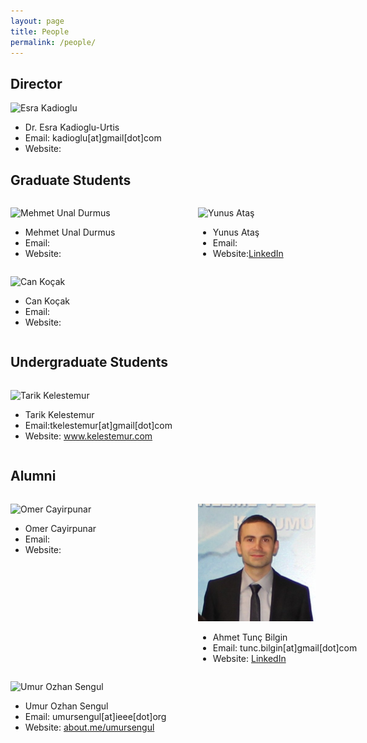```yaml
---
layout: page
title: People
permalink: /people/
---
```


## Director

![Esra Kadioglu](/img/esra_pic2.jpg)

+ Dr. Esra Kadioglu-Urtis
+ Email: kadioglu[at]gmail[dot]com
+ Website:


## Graduate Students

<div style="width: 700px; overflow: auto;">

<div style="width: 300px; float: left;">
<p><img style="width:188px;height:188px" src="/img/unal1.jpg" alt="Mehmet Unal Durmus"><br></p>
<ul>
 <li>Mehmet Unal Durmus</li>
 <li>Email:</li>
 <li>Website:</li>
</ul>
</div>


<div style="width: 300px; float: left;">
<p><img style="width:188px;height:188px" src="/img/yunus.jpg" alt="Yunus Ataş"><br></p>
<ul>
 <li>Yunus Ataş</li>
 <li>Email:</li>
 <li>Website:<a href="https://tr.linkedin.com/in/yunus-ata%C5%9F-37597669/en">LinkedIn</a></li>
</ul>
</div>


<div style="width: 300px; float: left;">
<p><img style="width:188px;height:188px" src="/img/can.jpg" alt="Can Koçak"><br></p>
<ul>
 <li>Can Koçak</li>
 <li>Email:</li>
 <li>Website:</li>
</ul>
</div>

</div>

## Undergraduate Students

<div style="width: 700px; overflow: auto;">
<div style="width: 300px; float: left;">
<p><img style="width:188px;height:188px" src="/img/tarik.jpg" alt="Tarik Kelestemur"><br></p>
<ul>
 <li>Tarik Kelestemur</li>
 <li>Email:tkelestemur[at]gmail[dot]com</li>
 <li>Website: <a href="http://www.kelestemur.com">www.kelestemur.com</a></li>
</ul>
</div>
</div>

## Alumni
<div style="width: 700px; overflow: auto;">
<div style="width: 300px; float: left;">
<p><img style="width:188px;height:188px" src="/img/omer.jpg" alt="Omer Cayirpunar"><br></p>
<ul>
 <li>Omer Cayirpunar</li>
 <li>Email:</li>
 <li>Website:</li>
</ul>
</div>

<div style="width: 300px; float: left;">
<p><img style="width:188px;height:188px" src="/img/tunc.jpg" alt="Ahmet Tunç Bilgin"><br></p>
<ul>
 <li>Ahmet Tunç Bilgin</li>
 <li>Email: tunc.bilgin[at]gmail[dot]com</li>
 <li>Website: <a href="https://www.linkedin.com/pub/ahmet-tun%C3%A7-bilgin/63/386/429">LinkedIn</a></li>
</ul>
</div>
<div style="width: 700px; overflow: auto;">
<div style="width: 300px; float: left;">
<p><img style="width:188px;height:188px" src="/img/umur2.jpg" alt="Umur Ozhan Sengul"><br></p>
<ul>
 <li>Umur Ozhan Sengul</li>
 <li>Email: umursengul[at]ieee[dot]org</li>
 <li>Website: <a href="https://about.me/umursengul">about.me/umursengul</a></li>
</ul>
</div>
</div>
